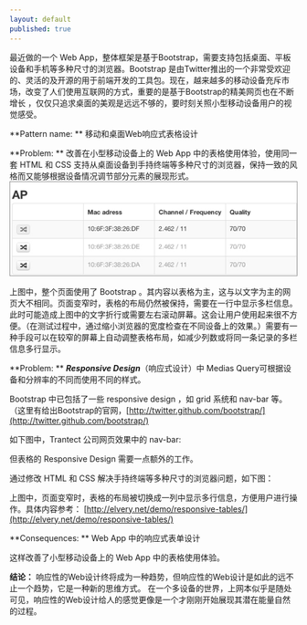 ```yaml
---
layout: default
published: true
---
```


最近做的一个 Web App，整体框架是基于Bootstrap，需要支持包括桌面、平板设备和手机等多种尺寸的浏览器。Bootstrap 是由Twitter推出的一个非常受欢迎的、灵活的及开源的用于前端开发的工具包。现在，越来越多的移动设备充斥市场，改变了人们使用互联网的方式，重要的是基于Bootstrap的精美网页也在不断增长 ，仅仅只追求桌面的美观是远远不够的，要时刻关照小型移动设备用户的视觉感受。

**Pattern name: ** 移动和桌面Web响应式表格设计

**Problem: ** 改善在小型移动设备上的 Web App 中的表格使用体验，使用同一套 HTML 和 CSS 支持从桌面设备到手持终端等多种尺寸的浏览器，保持一致的风格而又能够根据设备情况调节部分元素的展现形式。
<img src="/assets/themes/twitter/bootstrap/img/pattern.jpg">

上图中，整个页面使用了 Bootstrap 。其内容以表格为主，这与以文字为主的网页大不相同。页面变窄时，表格的布局仍然被保持，需要在一行中显示多栏信息。此时可能造成上图中的文字折行或需要左右滚动屏幕。这会让用户使用起来很不方便。（在测试过程中，通过缩小浏览器的宽度检查在不同设备上的效果。）需要有一种手段可以在较窄的屏幕上自动调整表格布局，如减少列数或将同一条记录的多栏信息多行显示。

**Problem: ** ***Responsive Design***（响应式设计）中 Medias Query可根据设备和分辨率的不同而使用不同的样式。

Bootstrap 中已包括了一些 responsive design ，如 grid 系统和 nav-bar 等。（这里有给出Bootstrap的官网，[http://twitter.github.com/bootstrap/](http://twitter.github.com/bootstrap/) 

如下图中，Trantect 公司网页效果中的 nav-bar:

但表格的 Responsive Design 需要一点额外的工作。

通过修改 HTML 和 CSS 解决手持终端等多种尺寸的浏览器问题，如下图：

上图中，页面变窄时，表格的布局被切换成一列中显示多行信息，方便用户进行操作。具体内容参考：
[http://elvery.net/demo/responsive-tables/](http://elvery.net/demo/responsive-tables/)

**Consequences: ** Web App 中的响应式表单设计

这样改善了小型移动设备上的 Web App 中的表格使用体验。


**结论：** 响应性的Web设计终将成为一种趋势，但响应性的Web设计是如此的远不止一个趋势，它是一种新的思维方式。
在一个多设备的世界，上网本似乎是随处可见，响应性的Web设计给人的感觉更像是一个才刚刚开始展现其潜在能量自然的过程。
